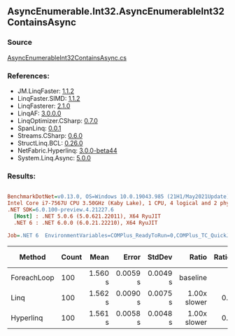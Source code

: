 ﻿## AsyncEnumerable.Int32.AsyncEnumerableInt32ContainsAsync

### Source
[AsyncEnumerableInt32ContainsAsync.cs](../LinqBenchmarks/AsyncEnumerable/Int32/AsyncEnumerableInt32ContainsAsync.cs)

### References:
- JM.LinqFaster: [1.1.2](https://www.nuget.org/packages/JM.LinqFaster/1.1.2)
- LinqFaster.SIMD: [1.1.2](https://www.nuget.org/packages/LinqFaster.SIMD/1.0.3)
- LinqFasterer: [2.1.0](https://www.nuget.org/packages/LinqFasterer/2.1.0)
- LinqAF: [3.0.0.0](https://www.nuget.org/packages/LinqAF/3.0.0.0)
- LinqOptimizer.CSharp: [0.7.0](https://www.nuget.org/packages/LinqOptimizer.CSharp/0.7.0)
- SpanLinq: [0.0.1](https://www.nuget.org/packages/SpanLinq/0.0.1)
- Streams.CSharp: [0.6.0](https://www.nuget.org/packages/Streams.CSharp/0.6.0)
- StructLinq.BCL: [0.26.0](https://www.nuget.org/packages/StructLinq/0.26.0)
- NetFabric.Hyperlinq: [3.0.0-beta44](https://www.nuget.org/packages/NetFabric.Hyperlinq/3.0.0-beta44)
- System.Linq.Async: [5.0.0](https://www.nuget.org/packages/System.Linq.Async/5.0.0)

### Results:
``` ini

BenchmarkDotNet=v0.13.0, OS=Windows 10.0.19043.985 (21H1/May2021Update)
Intel Core i7-7567U CPU 3.50GHz (Kaby Lake), 1 CPU, 4 logical and 2 physical cores
.NET SDK=6.0.100-preview.4.21227.6
  [Host] : .NET 5.0.6 (5.0.621.22011), X64 RyuJIT
  .NET 6 : .NET 6.0.0 (6.0.21.22210), X64 RyuJIT

Job=.NET 6  EnvironmentVariables=COMPlus_ReadyToRun=0,COMPlus_TC_QuickJitForLoops=1,COMPlus_TieredPGO=1  Runtime=.NET 6.0  

```
|      Method | Count |    Mean |    Error |   StdDev |        Ratio | RatioSD | Gen 0 | Gen 1 | Gen 2 | Allocated |
|------------ |------ |--------:|---------:|---------:|-------------:|--------:|------:|------:|------:|----------:|
| ForeachLoop |   100 | 1.560 s | 0.0059 s | 0.0049 s |     baseline |         |     - |     - |     - |     24 KB |
|        Linq |   100 | 1.562 s | 0.0090 s | 0.0075 s | 1.00x slower |   0.00x |     - |     - |     - |     31 KB |
|   Hyperlinq |   100 | 1.561 s | 0.0058 s | 0.0048 s | 1.00x slower |   0.00x |     - |     - |     - |     20 KB |
